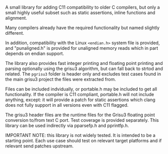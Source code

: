 A small library for adding C11 compatibility to older C compilers, but
only a small highly useful subset such as static assertions, inline
functions and alignment.

Many compilers already have the required functionality but named
slightly different.

In addition, compatibility with the Linux `<endian.h>` system file is
provided, and "punaligned.h" is provided for unaligned memory reads
which in part depends on endian support.

The library also provides fast integer printing and floating point
printing and parsing optionally using the grisu3 algorithm, but can fall
back to strtod and related. The `pgrisu3` folder is header only and
excludes test cases found in the main grisu3 project the files were
extracted from.

Files can be included indvidually, or portable.h may be included to get
all functionality. If the compiler is C11 compliant, portable.h will not
include anything, except: it will provide a patch for static assertions
which clang does not fully support in all versions even with C11 flagged.

The grisu3 header files are the runtime files for the Grisu3 floating
point conversion to/from text C port. Test coverage is provided separately.
This library can be used indirectly via pparsefp.h and pprintfp.h.

IMPORTANT NOTE: this library is not widely tested. It is intended to be
a starting point. Each use case should test on relevant target platforms
and if relevant send patches upstream.

